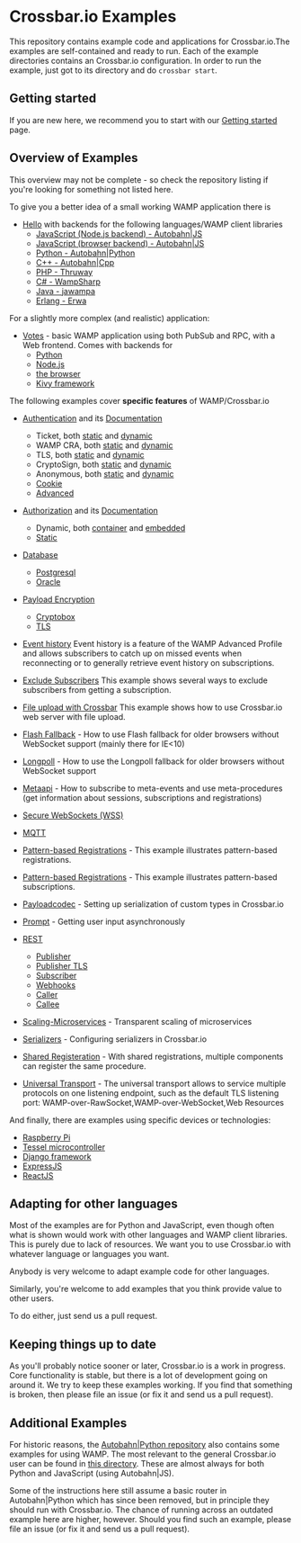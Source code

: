 # Crossbar.io Examples

This repository contains example code and applications for Crossbar.io.The examples are self-contained and ready to run. Each of the example directories contains an Crossbar.io configuration. In order to run the example, just got to its directory and do `crossbar start`.

## Getting started
If you are new here, we recommend you to start with our [Getting started](https://crossbar.io/docs/Getting-Started/) page.

## Overview of Examples
This overview may not be complete - so check the repository listing if you're looking for something not listed here.


To give you a better idea of a small working WAMP application there is 

* [Hello](https://github.com/crossbario/crossbarexamples/tree/master/hello) with backends for the following languages/WAMP client libraries
   + [JavaScript (Node.js backend) - Autobahn|JS](https://github.com/crossbario/crossbarexamples/tree/master/hello/nodejs)
   + [JavaScript (browser backend) - Autobahn|JS](https://github.com/crossbario/crossbarexamples/tree/master/hello/browser)
   + [Python - Autobahn|Python](https://github.com/crossbario/crossbarexamples/tree/master/hello/python)
   + [C++ - Autobahn|Cpp](https://github.com/crossbario/crossbarexamples/tree/master/hello/cpp)
   + [PHP - Thruway](https://github.com/crossbario/crossbarexamples/tree/master/hello/php)
   + [C# - WampSharp](https://github.com/crossbario/crossbarexamples/tree/master/hello/csharp)
   + [Java - jawampa](https://github.com/crossbario/crossbarexamples/tree/master/hello/java)
   + [Erlang - Erwa](https://github.com/crossbario/crossbarexamples/tree/master/hello/erlang)

For a slightly more complex (and realistic) application:

* [Votes](https://github.com/crossbario/crossbar-examples/tree/master/demos/votes) - basic WAMP application using both PubSub and RPC, with a Web frontend. Comes with backends for 
   + [Python](https://github.com/crossbario/crossbar-examples/tree/master/demos/votes/python)
   + [Node.js](https://github.com/crossbario/crossbar-examples/tree/master/demos/votes/nodejs) 
   + [the browser](https://github.com/crossbario/crossbar-examples/tree/master/demos/votes/browser)
   + [Kivy framework](https://github.com/crossbario/crossbar-examples/tree/master/demos/votes/kivy)


The following examples cover **specific features** of WAMP/Crossbar.io

* [Authentication](https://github.com/crossbario/crossbar-examples/tree/master/authentication) and its [Documentation](https://crossbar.io/docs/Authentication/)

   + Ticket, both [static](https://github.com/crossbario/crossbar-examples/tree/master/authentication/ticket/static) and [dynamic](https://github.com/crossbario/crossbar-examples/tree/master/authentication/ticket/dynamic)
   + WAMP CRA, both [static](https://github.com/crossbario/crossbar-examples/tree/master/authentication/wampcra/static) and [dynamic](https://github.com/crossbario/crossbar-examples/tree/master/authentication/wampcra/dynamic)
   + TLS, both [static](https://github.com/crossbario/crossbar-examples/tree/master/authentication/tls/static) and [dynamic](https://github.com/crossbario/crossbar-examples/tree/master/authentication/tls/dynamic)
   + CryptoSign, both [static](https://github.com/crossbario/crossbar-examples/tree/master/authentication/cryptosign/static) and [dynamic](https://github.com/crossbario/crossbar-examples/tree/master/authentication/cryptosign/dynamic)
   + Anonymous, both [static](https://github.com/crossbario/crossbar-examples/tree/master/authentication/anonymous/static) and [dynamic](https://github.com/crossbario/crossbar-examples/tree/master/authentication/anonymous/dynamic)
   + [Cookie](https://github.com/crossbario/crossbar-examples/tree/master/authentication/cookie)
   + [Advanced](https://github.com/crossbario/crossbar-examples/tree/master/authentication/advanced)


* [Authorization](https://github.com/codelectron/crossbar-examples/tree/master/authorization) and its [Documentation](https://crossbar.io/docs/Authorization/)
   + Dynamic, both [container](https://github.com/crossbario/crossbar-examples/tree/master/authorization/dynamic/container) and [embedded](https://github.com/crossbario/crossbar-examples/tree/master/authorization/dynamic/embedded)
   + [Static](https://crossbar.io/docs/Authorization/#static-authorization)

* [Database](https://github.com/crossbario/crossbar-examples/tree/master/database) 
   + [Postgresql](https://github.com/crossbario/crossbar-examples/tree/master/database/postgresql) 
   + [Oracle](https://github.com/crossbario/crossbar-examples/tree/master/database/oracle/publisher) 
   
* [Payload Encryption](https://github.com/crossbario/crossbar-examples/tree/master/encryption/)
   + [Cryptobox](https://github.com/crossbario/crossbar-examples/tree/master/encryption/cryptobox)
   + [TLS](https://github.com/crossbario/crossbar-examples/tree/master/encryption/tls)
   
* [Event history](https://github.com/crossbario/crossbar-examples/tree/master/event-history)   Event history is a feature of the WAMP Advanced Profile and allows subscribers to catch up on missed events when reconnecting or to generally retrieve event history on subscriptions.
* [Exclude Subscribers](https://github.com/crossbario/crossbar-examples/tree/master/exclude_subscribers)   This example shows several ways to exclude subscribers from getting a subscription.
* [File upload with Crossbar](https://github.com/crossbario/crossbar-examples/tree/master/fileupload)  This example shows how to use Crossbar.io web server with file upload. 
* [Flash Fallback](https://github.com/crossbario/crossbarexamples/tree/master/flash) - How to use Flash fallback for older browsers without WebSocket support (mainly there for IE<10)
* [Longpoll](https://github.com/crossbario/crossbarexamples/tree/master/longpoll) - How to use the Longpoll fallback for older browsers without WebSocket support
* [Metaapi](https://github.com/crossbario/crossbarexamples/tree/master/metaapi) - How to subscribe to meta-events and use meta-procedures (get information about sessions, subscriptions and registrations)
* [Secure WebSockets (WSS)](https://github.com/crossbario/crossbarexamples/tree/master/wss/python)
* [MQTT](https://github.com/crossbario/crossbar-examples/tree/master/mqtt) 
* [Pattern-based Registrations](https://github.com/crossbario/crossbar-examples/tree/master/patternregs) - This example illustrates pattern-based registrations.
* [Pattern-based Registrations](https://github.com/crossbario/crossbar-examples/tree/master/patternsubs) - This example illustrates pattern-based subscriptions.
* [Payloadcodec](https://github.com/crossbario/crossbar-examples/tree/master/payloadcodec) - Setting up serialization of custom types in Crossbar.io
* [Prompt](https://github.com/crossbario/crossbar-examples/tree/master/prompt) - Getting user input asynchronously
* [REST](https://github.com/crossbario/crossbar-examples/tree/master/rest)
   + [Publisher](https://github.com/crossbario/crossbar-examples/tree/master/rest/publisher)
   + [Publisher TLS](https://github.com/crossbario/crossbar-examples/tree/master/rest/publisher_tls)
   + [Subscriber](https://github.com/crossbario/crossbar-examples/tree/master/rest/subscriber)
   + [Webhooks](https://github.com/crossbario/crossbar-examples/tree/master/rest/webhooks)
   + [Caller](https://github.com/crossbario/crossbar-examples/tree/master/rest/caller)
   + [Callee](https://github.com/crossbario/crossbar-examples/tree/master/rest/callee)
* [Scaling-Microservices](https://github.com/crossbario/crossbar-examples/tree/master/scaling-microservices) - Transparent scaling of microservices
* [Serializers](https://github.com/crossbario/crossbar-examples/tree/master/serializers) - Configuring serializers in Crossbar.io
* [Shared Registeration](https://github.com/crossbario/crossbar-examples/tree/master/sharedregs) - With shared registrations, multiple components can register the same procedure. 
* [Universal Transport](https://github.com/crossbario/crossbar-examples/tree/master/unitransport) - The universal transport allows to service multiple protocols on one listening endpoint, such as the default TLS listening port: WAMP-over-RawSocket,WAMP-over-WebSocket,Web Resources


And finally, there are examples using specific devices or technologies:

* [Raspberry Pi](https://github.com/codelectron/crossbar-examples/tree/master/iotcookbook/device/pi)
* [Tessel microcontroller](https://github.com/codelectron/crossbar-examples/tree/master/iotcookbook/device/tessel)
* [Django framework](https://github.com/codelectron/crossbar-examples/tree/master/django/realtimemonitor)
* [ExpressJS](https://github.com/codelectron/crossbar-examples/tree/master/expressjs)
* [ReactJS](https://github.com/crossbario/crossbar-examples/tree/master/reactjs)

## Adapting for other languages

Most of the examples are for Python and JavaScript, even though often what is shown would work with other languages and WAMP client libraries. This is purely due to lack of resources. We want you to use Crossbar.io with whatever language or languages you want.

Anybody is very welcome to adapt example code for other languages.

Similarly, you're welcome to add examples that you think provide value to other users.

To do either, just send us a pull request.

## Keeping things up to date

As you'll probably notice sooner or later, Crossbar.io is a work in progress. Core functionality is stable, but there is a lot of development going on around it. We try to keep these examples working. If you find that something is broken, then please file an issue (or fix it and send us a pull request).

## Additional Examples

For historic reasons, the [Autobahn|Python repository](https://github.com/crossbario/autobahn-python) also contains some examples for using WAMP. The most relevant to the general Crossbar.io user can be found in [this directory](https://github.com/tavendo/AutobahnPython/tree/master/examples/twisted/wamp). These are almost always for both Python and JavaScript (using Autobahn|JS).

Some of the instructions here still assume a basic router in Autobahn|Python which has since been removed, but in principle they should run with Crossbar.io. The chance of running across an outdated example here are higher, however. Should you find such an example, please file an issue (or fix it and send us a pull request). 
 
